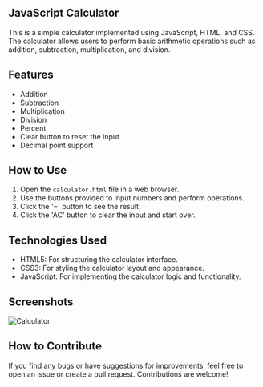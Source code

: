 ## JavaScript Calculator

This is a simple calculator implemented using JavaScript, HTML, and CSS. The calculator allows users to perform basic arithmetic operations such as addition, subtraction, multiplication, and division.

## Features

- Addition
- Subtraction
- Multiplication
- Division
- Percent
- Clear button to reset the input
- Decimal point support


## How to Use

1. Open the `calculator.html` file in a web browser.
2. Use the buttons provided to input numbers and perform operations.
3. Click the '=' button to see the result.
4. Click the 'AC' button to clear the input and start over.

## Technologies Used

- HTML5: For structuring the calculator interface.
- CSS3: For styling the calculator layout and appearance.
- JavaScript: For implementing the calculator logic and functionality.

## Screenshots

![Calculator](https://github.com/Krushna-T1/Simple-Calculator/assets/152420714/07a5818a-6fbe-470f-8faa-6ffc6e2ed6cd)



## How to Contribute

If you find any bugs or have suggestions for improvements, feel free to open an issue or create a pull request. Contributions are welcome!


